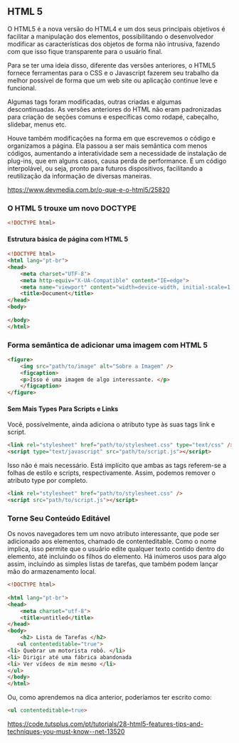 ## HTML 5

O HTML5 é a nova versão do HTML4 e um dos seus principais objetivos é facilitar a manipulação dos elementos, possibilitando o desenvolvedor modificar as características dos objetos de forma não intrusiva, fazendo com que isso fique transparente para o usuário final.

Para se ter uma ideia disso, diferente das versões anteriores, o HTML5 fornece ferramentas para o CSS e o Javascript fazerem seu trabalho da melhor possível de forma que um web site ou aplicação continue leve e funcional.

Algumas tags foram modificadas, outras criadas e algumas descontinuadas. As versões anteriores do HTML não eram padronizadas para criação de seções comuns e específicas como rodapé, cabeçalho, slidebar, menus etc.

Houve também modificações na forma em que escrevemos o código e organizamos a página. Ela passou a ser mais semântica com menos códigos, aumentando a interatividade sem a necessidade de instalação de plug-ins, que em alguns casos, causa perda de performance. É um código interpolável, ou seja, pronto para futuros dispositivos, facilitando a reutilização da informação de diversas maneiras.

<a href="https://www.devmedia.com.br/o-que-e-o-html5/25820" target="_blank">https://www.devmedia.com.br/o-que-e-o-html5/25820</a>

### O HTML 5 trouxe um novo DOCTYPE
```html
<!DOCTYPE html>
```

#### Estrutura básica de página com HTML 5
```html
<!DOCTYPE html>
<html lang="pt-br">
<head>
    <meta charset="UTF-8">
    <meta http-equiv="X-UA-Compatible" content="IE=edge">
    <meta name="viewport" content="width=device-width, initial-scale=1.0">
    <title>Document</title>
</head>
<body>
    
</body>
</html>
```

### Forma semântica de adicionar uma imagem com HTML 5
```html
<figure>
    <img src="path/to/image" alt="Sobre a Imagem" />
    <figcaption>
	<p>Isso é uma imagem de algo interessante. </p>
    </figcaption>
</figure>
```

#### Sem Mais Types Para Scripts e Links

Você, possívelmente, ainda adiciona o atributo type às suas tags link e script.
```html	
<link rel="stylesheet" href="path/to/stylesheet.css" type="text/css" />
<script type="text/javascript" src="path/to/script.js"></script>
```
Isso não é mais necessário. Está implícito que ambas as tags referem-se a folhas de estilo e scripts, respectivamente. Assim, podemos remover o atributo type por completo.
```html	
<link rel="stylesheet" href="path/to/stylesheet.css" />
<script src="path/to/script.js"></script>
```

### Torne Seu Conteúdo Editável

Os novos navegadores tem um novo atributo interessante, que pode ser adicionado aos elementos, chamado de contenteditable. Como o nome implica, isso permite que o usuário edite qualquer texto contido dentro do elemento, até incluindo os filhos do elemento. Há inúmeros usos para algo assim, incluindo as simples listas de tarefas, que também podem lançar mão do armazenamento local.
```html	
<!DOCTYPE html>
 
<html lang="pt-br">
<head>
    <meta charset="utf-8">
    <title>untitled</title>
</head>
<body>
    <h2> Lista de Tarefas </h2>
   <ul contenteditable="true">
<li> Quebrar um motorista robô. </li>
<li> Dirigir até uma fábrica abandonada
<li> Ver vídeos de mim mesmo </li>
</ul>
</body>
</html>
```
Ou, como aprendemos na dica anterior, poderíamos ter escrito como:
```html	
<ul contenteditable=true>
```

<a href="https://code.tutsplus.com/pt/tutorials/28-html5-features-tips-and-techniques-you-must-know--net-13520" target="_blank">https://code.tutsplus.com/pt/tutorials/28-html5-features-tips-and-techniques-you-must-know--net-13520</a>


